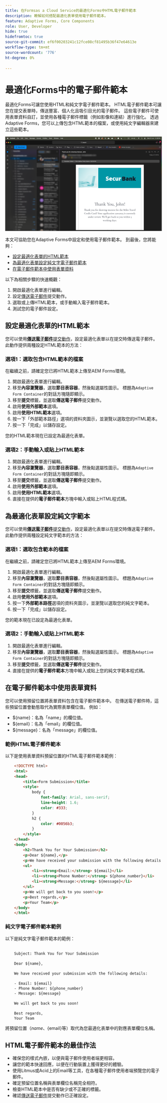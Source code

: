 ```yaml
---
title: 在Formsas a Cloud Service的最適化Forms中HTML電子郵件範本
description: 瞭解如何搭配最適化表單使用電子郵件範本。
feature: Adaptive Forms, Core Components
role: User, Developer
hide: true
hidefromtoc: true
source-git-commit: ef6f00203241c12fce08cf81495b36f47e64613e
workflow-type: tm+mt
source-wordcount: '776'
ht-degree: 0%

---
```


# 最適化Forms中的電子郵件範本

最適化Forms可讓您使用HTML和純文字電子郵件範本。 HTML電子郵件範本可讓您在提交表單時，傳送豐富、個人化且吸引目光的電子郵件。 這些電子郵件可使用表單資料自訂，並使用各種電子郵件標籤（例如影像和連結）進行強化。 透過Adaptive Forms，您可以上傳包含HTML範本的檔案，或使用純文字編輯器來建立這些範本。

![HTML電子郵件範本](/help/forms/assets/html-email.png)

本文可協助您在Adaptive Forms中設定和使用電子郵件範本。 到最後，您將能夠：

* [設定最適化表單的HTML範本](#configure-an-html-template-for-an-adaptive-form)
* [為最適化表單設定純文字電子郵件範本](#configure-a-plain-text-template-for-an-adaptive-form)
* [在電子郵件範本中使用表單資料](#use-form-data-in-your-email-templates)


以下為相關步驟的快速概觀：

1. 開啟最適化表單進行編輯。
1. 設定[傳送電子郵件](/help/forms/configure-submit-action-send-email.md)提交動作。
1. 選取或上傳HTML範本，或手動輸入電子郵件範本。
1. 測試您的電子郵件設定。

## 設定最適化表單的HTML範本

您可以使用&#x200B;[**傳送電子郵件**&#x200B;提交動作](/help/forms/configure-submit-action-send-email.md)，設定最適化表單以在提交時傳送電子郵件。 此動作提供兩種設定HTML範本的方法：

### 選項1：選取包含HTML範本的檔案

在繼續之前，請確定您已將HTML範本上傳至AEM Forms環境。

1. 開啟最適化表單進行編輯。
1. 移至&#x200B;**內容瀏覽器**，選取&#x200B;**節目表容器**，然後點選屬性圖示。 標題為`Adaptive Form Container`的對話方塊隨即顯示。
1. 移至&#x200B;**提交**&#x200B;標籤，並選取&#x200B;**傳送電子郵件**&#x200B;提交動作。
1. 啟用&#x200B;**使用外部範本**&#x200B;選項。
1. 啟用&#x200B;**使用HTML範本**&#x200B;選項。
1. 按一下「外部範本路徑」選項的資料夾圖示，並瀏覽以選取您的HTML範本。
1. 按一下「完成」以儲存設定。

您的HTML範本現在已設定為最適化表單。

### 選項2：手動輸入或貼上HTML範本

1. 開啟最適化表單進行編輯。
1. 移至&#x200B;**內容瀏覽器**，選取&#x200B;**節目表容器**，然後點選屬性圖示。 標題為`Adaptive Form Container`的對話方塊隨即顯示。
1. 移至&#x200B;**提交**&#x200B;標籤，並選取&#x200B;**傳送電子郵件**&#x200B;提交動作。
1. 啟用&#x200B;**使用外部範本**&#x200B;選項。
1. 啟用&#x200B;**使用HTML範本**&#x200B;選項。
1. 直接在提供的&#x200B;**電子郵件範本**&#x200B;方塊中輸入或貼上HTML程式碼。


## 為最適化表單設定純文字範本

您可以使用&#x200B;[**傳送電子郵件**&#x200B;提交動作](/help/forms/configure-submit-action-send-email.md)，設定最適化表單以在提交時傳送電子郵件。 此動作提供兩種設定純文字範本的方法：

### 選項1：選取包含範本的檔案

在繼續之前，請確定您已將HTML範本上傳至AEM Forms環境。

1. 開啟最適化表單進行編輯。
1. 移至&#x200B;**內容瀏覽器**，選取&#x200B;**節目表容器**，然後點選屬性圖示。 標題為`Adaptive Form Container`的對話方塊隨即顯示。
1. 移至&#x200B;**提交**&#x200B;標籤，並選取&#x200B;**傳送電子郵件**&#x200B;提交動作。
1. 啟用&#x200B;**使用外部範本**&#x200B;選項。
1. 按一下&#x200B;**外部範本路徑**&#x200B;選項的資料夾圖示，並瀏覽以選取您的純文字範本。
1. 按一下「完成」以儲存設定。

您的範本現在已設定為最適化表單。

### 選項2：手動輸入或貼上HTML範本

1. 開啟最適化表單進行編輯。
1. 移至&#x200B;**內容瀏覽器**，選取&#x200B;**節目表容器**，然後點選屬性圖示。 標題為`Adaptive Form Container`的對話方塊隨即顯示。
1. 移至&#x200B;**提交**&#x200B;標籤，並選取&#x200B;**傳送電子郵件**&#x200B;提交動作。
1. 直接在提供的&#x200B;**電子郵件範本**&#x200B;方塊中輸入或貼上您的純文字範本程式碼。

## 在電子郵件範本中使用表單資料

您可以使用預留位置將表單資料包含在電子郵件範本中。 在傳送電子郵件時，這些預留位置會動態取代為實際表單欄位值。 例如：

* ${name}：名為「name」的欄位值。
* ${email}：名為「email」的欄位值。
* ${message}：名為「message」的欄位值。

### 範例HTML電子郵件範本

以下是使用表單資料預留位置的HTML電子郵件範本範例：

```HTML
    <!DOCTYPE html>
    <html>
    <head>
        <title>Form Submission</title>
        <style>
            body {
                font-family: Arial, sans-serif;
                line-height: 1.6;
                color: #333;
            }
            h2 {
                color: #0056b3;
            }
        </style>
    </head>
    <body>
        <h2>Thank You for Your Submission</h2>
        <p>Dear ${name},</p>
        <p>We have received your submission with the following details:</p>
        <ul>
            <li><strong>Email:</strong> ${email}</li>
            <li><strong>Phone Number:</strong> ${phone_number}</li>
            <li><strong>Message:</strong> ${message}</li>
        </ul>
        <p>We will get back to you soon!</p>
        <p>Best regards,</p>
        <p>Your Team</p>
    </body>
    </html>
```

### 純文字電子郵件範本範例

以下是純文字電子郵件範本的範例：

```TXT
    
    Subject: Thank You for Your Submission
    
    Dear ${name},
    
    We have received your submission with the following details:
    
    - Email: ${email}
    - Phone Number: ${phone_number}
    - Message: ${message}
    
    We will get back to you soon!
    
    Best regards,
    Your Team
```

將預留位置（${name}、${email}等）取代為您最適化表單中的對應表單欄位名稱。

## HTML電子郵件範本的最佳作法

* 確保您的樣式內嵌，以便與電子郵件使用者端更相容。
* 讓您的範本快速回應，以便在行動裝置上獲得更好的體驗。
* 使用Litmus或Acid上的Email等工具，在各種電子郵件使用者端預覽您的電子郵件。
* 確定預留位置名稱與表單欄位名稱完全相符。
* 檢查HTML範本中是否有缺少或不正確的標籤。
* 確認[傳送電子郵件](/help/forms/configure-submit-action-send-email.md)提交動作已正確設定。
